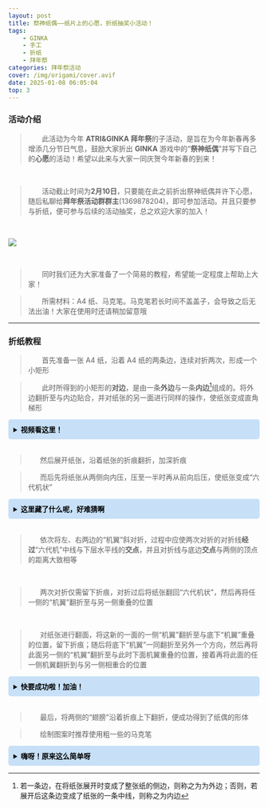 ```yaml
---
layout: post
title: 祭神纸偶——纸片上的心愿，折纸抽奖小活动！
tags:
    - GINKA
    - 手工
    - 折纸
    - 拜年祭
categories: 拜年祭活动
cover: /img/origami/cover.avif
date: 2025-01-08 06:05:04
top: 3
---
```


### 活动介绍

> &nbsp;&nbsp;&nbsp;&nbsp;&nbsp;&nbsp; 此活动为今年 **ATRI&GINKA 拜年祭**的子活动，是旨在为今年新春再多增添几分节日气息，鼓励大家折出 **GINKA** 游戏中的“**祭神纸偶**”并写下自己的**心愿**的活动！希望以此来与大家一同庆贺今年新春的到来！

<br>

> &nbsp;&nbsp;&nbsp;&nbsp;&nbsp;&nbsp; 活动截止时间为**2月10日**，只要能在此之前折出祭神纸偶并许下心愿，随后私聊给**拜年祭活动群群主**(1369878204)，即可参加活动。并且只要参与折纸，便可参与后续的活动抽奖，总之欢迎大家的加入！

<br>

![](/img/origami/img_1.avif) 

<br>

> &nbsp;&nbsp;&nbsp;&nbsp;&nbsp;&nbsp; 同时我们还为大家准备了一个简易的教程，希望能一定程度上帮助上大家！

> &nbsp;&nbsp;&nbsp;&nbsp;&nbsp;&nbsp; 所需材料：A4 纸、马克笔。马克笔若长时间不盖盖子，会导致之后无法出油！大家在使用时还请稍加留意哦

---

### 折纸教程

> &nbsp;&nbsp;&nbsp;&nbsp;&nbsp;&nbsp; 首先准备一张 A4 纸，沿着 A4 纸的两条边，连续对折两次，形成一个小矩形

> &nbsp;&nbsp;&nbsp;&nbsp;&nbsp;&nbsp; 此时所得到的小矩形的**对边**，是由一条**外边**与一条**内边**[^1]组成的。将外边翻折至与内边贴合，并对纸张的另一面进行同样的操作，使纸张变成直角梯形

<details>
  <summary style="background-color:rgb(199, 224, 247);; color:rgb(0, 0, 0); padding: 10px; border-radius: 5px;font-weight: bold;">视频看这里！</summary>
  <br>

  <iframe loading="lazy" width="100%" height="400" src="https://player.bilibili.com/player.html?bvid=BV1GQ4y1c7o5&t=70.5&autoplay=0" scrolling="no" border="0" frameborder="no" framespacing="0" allowfullscreen="true"></iframe>
</details>

<br>

> &nbsp;&nbsp;&nbsp;&nbsp;&nbsp;&nbsp;然后展开纸张，沿着纸张的折痕翻折，加深折痕

> &nbsp;&nbsp;&nbsp;&nbsp;&nbsp;&nbsp;而后先将纸张从两侧向内压，压至一半时再从前向后压，使纸张变成“六代机状”

<details>
  <summary style="background-color:rgb(199, 224, 247);; color:rgb(0, 0, 0); padding: 10px; border-radius: 5px;font-weight: bold;">这里藏了什么呢，好难猜啊</summary>
  <br>

  <iframe loading="lazy" width="100%" height="400" src="https://player.bilibili.com/player.html?bvid=BV1GQ4y1c7o5&t=99&autoplay=0" scrolling="no" border="0" frameborder="no" framespacing="0" allowfullscreen="true"></iframe>
</details>

<br>

> &nbsp;&nbsp;&nbsp;&nbsp;&nbsp;&nbsp;依次将左、右两边的“机翼”斜对折，过程中应使两次对折的对折线**经过**“六代机”中线与下层水平线的**交点**，并且对折线与底边**交点**与两侧的顶点的距离大致相等

<br>

> &nbsp;&nbsp;&nbsp;&nbsp;&nbsp;&nbsp;两次对折仅需留下折痕，对折过后将纸张翻回“六代机状”，然后再将任一侧的“机翼”翻折至与另一侧重叠的位置

<br>

> &nbsp;&nbsp;&nbsp;&nbsp;&nbsp;&nbsp;对纸张进行翻面，将这新的一面的一侧“机翼”翻折至与底下“机翼”重叠的位置，留下折痕；随后将底下“机翼”一同翻折至另外一个方向，然后再将此面另一侧的“机翼”翻折至与此时下面机翼重叠的位置，接着再将此面的任一侧机翼翻折到与另一侧相重合的位置

<details>
  <summary style="background-color:rgb(199, 224, 247);; color:rgb(0, 0, 0); padding: 10px; border-radius: 5px;font-weight: bold;">快要成功啦！加油！</summary>
  <br>

  <iframe loading="lazy" width="100%" height="400" src="https://player.bilibili.com/player.html?bvid=BV1GQ4y1c7o5&t=122&autoplay=0" scrolling="no" border="0" frameborder="no" framespacing="0" allowfullscreen="true"></iframe>
</details>

<br>

> &nbsp;&nbsp;&nbsp;&nbsp;&nbsp;&nbsp;最后，将两侧的“翅膀”沿着折痕上下翻折，便成功得到了纸偶的形体

> &nbsp;&nbsp;&nbsp;&nbsp;&nbsp;&nbsp;绘制图案时推荐使用粗一些的马克笔

<details>
  <summary style="background-color:rgb(199, 224, 247);; color:rgb(0, 0, 0); padding: 10px; border-radius: 5px;font-weight: bold;">嗨呀！原来这么简单呀</summary>
  <br>

  <iframe loading="lazy" width="100%" height="400" src="https://player.bilibili.com/player.html?bvid=BV1GQ4y1c7o5&t=146&autoplay=0" scrolling="no" border="0" frameborder="no" framespacing="0" allowfullscreen="true"></iframe>
</details>

[^1]:若一条边，在将纸张展开时变成了整张纸的侧边，则称之为为外边；否则，若展开后这条边变成了纸张的一条中线，则称之为内边
